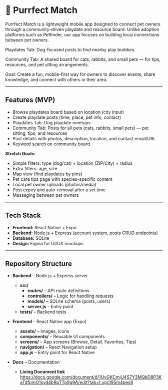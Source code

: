 # 🐾 Purrfect Match

Purrfect Match is a lightweight mobile app designed to connect pet owners through a community-driven playdate and resource board. Unlike adoption platforms such as Petfinder, our app focuses on building local connections between pet owners.

Playdates Tab: Dog-focused posts to find nearby play buddies.

Community Tab: A shared board for cats, rabbits, and small pets — for tips, resources, and pet sitting arrangements.

Goal: Create a fun, mobile-first way for owners to discover events, share knowledge, and connect with others in their area.

---

## Features (MVP)

- Browse playdates board based on location (city input)
- Create playdate posts (time, place, pet info, contact)
- Playdates Tab: Dog playdate meetups
- Community Tab: Posts for all pets (cats, rabbits, small pets) — pet sitting, tips, and resources
- Post details with photos, description, location, and contact email/URL
- Keyword search on community board
  
**Stretch Goals:**  
- Simple filters: type (dog/cat) + location (ZIP/City) + radius
- Extra filters: age, size
- Map view (find playdates by pins)
- Pet care tips page with species-specific content
- Local pet owner uploads (photos/media)
- Post expiry and auto-removal after a set time
- Messaging between pet owners

---

## Tech Stack

- **Frontend:** React Native + Expo  
- **Backend:** Node.js + Express (account system, posts CRUD endpoints)
- **Database:** SQLite
- **Design:** Figma for UI/UX mockups  

---

## Repository Structure

- **Backend** – Node.js + Express server
  - **src/**  
    - **routes/** – API route definitions  
    - **controllers/** – Logic for handling requests  
    - **models/** – SQLite schema (posts, users) 
    - **server.js** – Entry point
  - **tests/** – Backend tests
 

- **Frontend** – React Native app (Expo)  
  - **assets/** – Images, icons  
  - **components/** – Reusable UI components  
  - **screens/** – App screens (Browse, Detail, Favorites, Tips)  
  - **navigation/** – React Navigation setup  
  - **app.js** – Entry point for React Native  

- **Docs** – Documentation  
  - **Living Document link** https://docs.google.com/document/d/1UyGKCmjU4S7Y3MQkD8P3KaTdfpmO1xyd4bRpTTp9g9A/edit?tab=t.ypct95m4pes8
